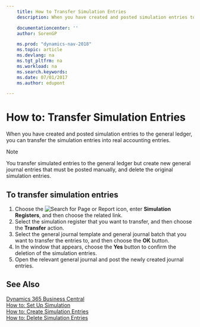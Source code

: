```yaml
---
    title: How to Transfer Simulation Entries
    description: When you have created and posted simulation entries to the general ledger, you can transfer the simulation entries into real accounting entries.

    documentationcenter: ''
    author: SorenGP

    ms.prod: "dynamics-nav-2018"
    ms.topic: article
    ms.devlang: na
    ms.tgt_pltfrm: na
    ms.workload: na
    ms.search.keywords:
    ms.date: 07/01/2017
    ms.author: edupont

---
```

# How to: Transfer Simulation Entries
When you have created and posted simulation entries to the general ledger, you can transfer the simulation entries into real accounting entries.  

> [!NOTE]  
>  You transfer simulated entries to the general ledger but create new general journal entries that must be posted manually, and delete the original simulation entries.  

## To transfer simulation entries  

1.  Choose the ![Search for Page or Report](../../media/ui-search/search_small.png "Search for Page or Report icon") icon, enter **Simulation Registers**, and then choose the related link.  
2.  Select the simulation register that you want to transfer, and then choose the **Transfer** action.  
3.  Select the general journal template and general journal batch that you want to transfer the entries to, and then choose the **OK** button.  
4.  In the window that appears, choose the **Yes**  button to confirm the deletion of the simulation entries.  
5.  Open the relevant general journal and post the newly created journal entries.  

## See Also
[Dynamics 365 Business Central](/dynamics365/business-central/)  
[How to: Set Up Simulation](how-to-set-up-simulation.md)   
 [How to: Create Simulation Entries](how-to-create-simulation-entries.md)   
 [How to: Delete Simulation Entries](how-to-delete-simulation-entries.md)

